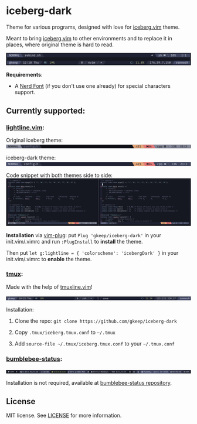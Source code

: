 # iceberg-dark
Theme for various programs, designed with love for [iceberg.vim](https://github.com/cocopon/iceberg.vim) theme. 

Meant to bring [iceberg.vim](https://github.com/cocopon/iceberg.vim) to other environments and to replace it in places, where original theme is hard to read.

![tmux+lightline screenshot](screenshots/tmux_lightline.png)

**Requirements**:

* A [Nerd Font](https://github.com/ryanoasis/nerd-fonts/#patched-fonts) (if you don't use one already) for special characters support.

## Currently supported:

### [lightline.vim](https://github.com/itchyny/lightline.vim):

Original iceberg theme: ![old](screenshots/lightline_old.png)

iceberg-dark theme: ![new](screenshots/lightline_new.png)

Code snippet with both themes side to side: ![code snippet](screenshots/code_snippet.png)

**Installation** via [vim-plug](https://github.com/junegunn/vim-plug): put `Plug 'gkeep/iceberg-dark'` in your init.vim/.vimrc and run `:PlugInstall` to **install** the theme.

Then put `let g:lightline = { 'colorscheme': 'icebergDark' }` in your init.vim/.vimrc to **enable** the theme.

### [tmux](https://github.com/tmux/tmux):

Made with the help of [tmuxline.vim](https://github.com/edkolev/tmuxline.vim)!

![tmux screenshot](screenshots/tmux.png)

Installation: 

1. Clone the repo: `git clone https://github.com/gkeep/iceberg-dark`

2. Copy `.tmux/iceberg.tmux.conf` to `~/.tmux`

3. Add `source-file ~/.tmux/iceberg.tmux.conf` to your `~/.tmux.conf`

### [bumblebee-status](https://github.com/tobi-wan-kenobi/bumblebee-status):

![bumblebee-status](screenshots/bumblebee.png)

Installation is not required, available at [bumblebee-status repository](https://github.com/tobi-wan-kenobi/bumblebee-status).

## License

MIT license. See [LICENSE](https://github.com/gkeep/iceberg-dark/blob/master/LICENSE) for more information.
